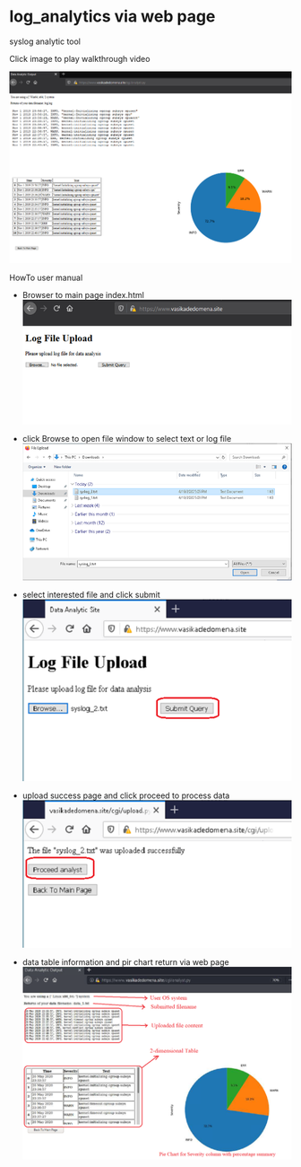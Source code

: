 # log_analytics via web page

syslog analytic tool

Click image to play walkthrough video

[![Watch the video](https://github.com/scheehan/log_analytics/blob/master/tmp/win_ui_output.png)](https://youtu.be/WKhBria18cM)

HowTo user manual

- Browser to main page index.html
![Image of screenshot](https://github.com/scheehan/log_analytics/blob/master/images/UI_upload.png)

- click Browse to open file window to select text or log file
![Image of screenshot](https://github.com/scheehan/log_analytics/blob/master/images/browse_file.png)

- select interested file and click submit
![Image of screenshot](https://github.com/scheehan/log_analytics/blob/master/images/selected_file_h.png)

- upload success page and click proceed to process data
![Image of screenshot](https://github.com/scheehan/log_analytics/blob/master/images/upload_success_h.png)

- data table information and pir chart return via web page
![Image of screenshot](https://github.com/scheehan/log_analytics/blob/master/images/linux_ui_output_exp.png)

